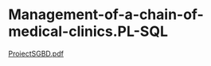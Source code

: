 # Management-of-a-chain-of-medical-clinics.PL-SQL
[ProiectSGBD.pdf](https://github.com/AndreeaNicoletaBrandiburu/Management-of-a-chain-of-medical-clinics.PL-SQL/files/10859203/ProiectSGBD.pdf)
